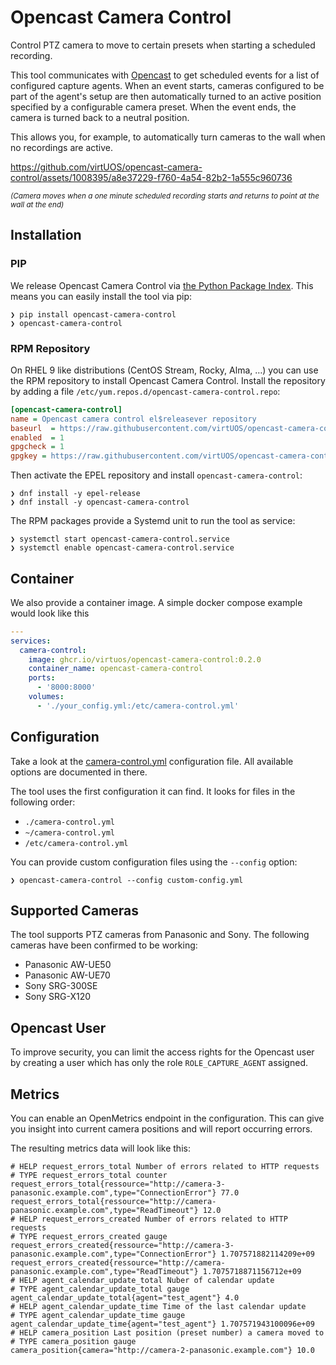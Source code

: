 # Opencast Camera Control

Control PTZ camera to move to certain presets when starting a scheduled recording.

This tool communicates with [Opencast](https://opencast.org) to get scheduled
events for a list of configured capture agents. When an event starts, cameras
configured to be part of the agent's setup are then automatically turned to an
active position specified by a configurable camera preset. When the event ends,
the camera is turned back to a neutral position.

This allows you, for example, to automatically turn cameras to the wall when no
recordings are active.

https://github.com/virtUOS/opencast-camera-control/assets/1008395/a8e37229-f760-4a54-82b2-1a555c960736

<small><i>(Camera moves when a one minute scheduled recording starts and returns to point at the wall at the end)</i></small>

## Installation

### PIP

We release Opencast Camera Control via [the Python Package Index](https://pypi.org/).
This means you can easily install the tool via pip:

```
❯ pip install opencast-camera-control
❯ opencast-camera-control
```


### RPM Repository

On RHEL 9 like distributions (CentOS Stream, Rocky, Alma, …) you can use the RPM repository to install Opencast Camera Control.
Install the repository by adding a file `/etc/yum.repos.d/opencast-camera-control.repo`:

```ini
[opencast-camera-control]
name = Opencast camera control el$releasever repository
baseurl  = https://raw.githubusercontent.com/virtUOS/opencast-camera-control/rpm-el$releasever/
enabled  = 1
gpgcheck = 1
gpgkey = https://raw.githubusercontent.com/virtUOS/opencast-camera-control/rpm-el$releasever/opencast-camera-control.key
```

Then activate the EPEL repository and install `opencast-camera-control`:

```
❯ dnf install -y epel-release
❯ dnf install -y opencast-camera-control
```

The RPM packages provide a Systemd unit to run the tool as service:

```
❯ systemctl start opencast-camera-control.service
❯ systemctl enable opencast-camera-control.service
```


## Container

We also provide a container image.
A simple docker compose example would look like this

```yaml
---
services:
  camera-control:
    image: ghcr.io/virtuos/opencast-camera-control:0.2.0
    container_name: opencast-camera-control
    ports:
      - '8000:8000'
    volumes:
      - './your_config.yml:/etc/camera-control.yml'
```


## Configuration

Take a look at the [camera-control.yml](camera-control.yml) configuration file.
All available options are documented in there.

The tool uses the first configuration it can find. It looks for files in the following order:

- `./camera-control.yml`
- `~/camera-control.yml`
- `/etc/camera-control.yml`

You can provide custom configuration files using the `--config` option:

```
❯ opencast-camera-control --config custom-config.yml
```

## Supported Cameras

The tool supports PTZ cameras from Panasonic and Sony.
The following cameras have been confirmed to be working:

- Panasonic AW-UE50
- Panasonic AW-UE70
- Sony SRG-300SE
- Sony SRG-X120

## Opencast User

To improve security, you can limit the access rights for the Opencast user by
creating a user which has only the role `ROLE_CAPTURE_AGENT` assigned.

## Metrics

You can enable an OpenMetrics endpoint in the configuration. This can give you
insight into current camera positions and will report occurring errors.

The resulting metrics data will look like this:

```properties
# HELP request_errors_total Number of errors related to HTTP requests
# TYPE request_errors_total counter
request_errors_total{ressource="http://camera-3-panasonic.example.com",type="ConnectionError"} 77.0
request_errors_total{ressource="http://camera-panasonic.example.com",type="ReadTimeout"} 12.0
# HELP request_errors_created Number of errors related to HTTP requests
# TYPE request_errors_created gauge
request_errors_created{ressource="http://camera-3-panasonic.example.com",type="ConnectionError"} 1.707571882114209e+09
request_errors_created{ressource="http://camera-panasonic.example.com",type="ReadTimeout"} 1.7075718871156712e+09
# HELP agent_calendar_update_total Nuber of calendar update
# TYPE agent_calendar_update_total gauge
agent_calendar_update_total{agent="test_agent"} 4.0
# HELP agent_calendar_update_time Time of the last calendar update
# TYPE agent_calendar_update_time gauge
agent_calendar_update_time{agent="test_agent"} 1.707571943100096e+09
# HELP camera_position Last position (preset number) a camera moved to
# TYPE camera_position gauge
camera_position{camera="http://camera-2-panasonic.example.com"} 10.0
```
